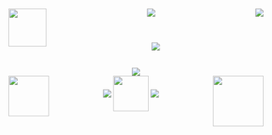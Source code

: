 <p align="center">
  <br/>
<img align="left" width="75" src="https://gifs4crds.carrd.co/assets/images/gallery06/278a712a.gif?vca07fc73a">
<img align="center" src="https://carcuvorous.carrd.co/assets/images/gallery10/56c5e183.png?v=b471a82b">
<img align="right" src="https://graphic.neocities.org/tumblr_inline_nl4mx62E0f1ry72eo.gif">
  <br/>
  <br/>
  <br/>
  <br/>
<img align="center" src="https://spotify-github-profile.kittinanx.com/api/view?uid=jayy2007&cover_image=true&theme=novatorem&show_offline=true&background_color=121212&interchange=true&bar_color=ff3700&bar_color_cover=false">
  <br/>
  <br/>
  <br/>
<img align="center" src="http://fc04.deviantart.net/fs27/f/2008/142/7/d/Kyuubi_Naruto_Anim_by_Shadowcancer.gif">
  <br/>
<img align="left" width="80" src="https://gifs.crd.co/assets/images/gallery08/7373d484.gif?v=ef433a6f">
<img align="right" width="100" src="https://oceancake.carrd.co/assets/images/gallery05/8dfc7b19.gif?v=edab04a1">
<img align="center" src="https://imgur.com/JrYSlcq.gif">
<img align="center" width="70" src="https://carcuvorous.carrd.co/assets/images/gallery24/0fc44d6c.gif?v=b471a82b">
<img align="center" src="https://imgur.com/JrYSlcq.gif">
</p>
